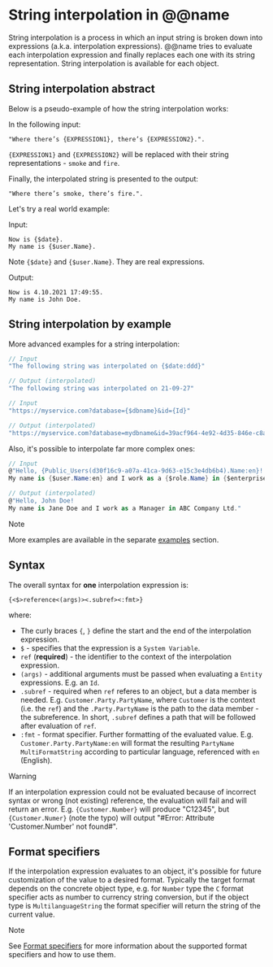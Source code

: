 ﻿# String interpolation in @@name

String interpolation is a process in which an input string is broken down into expressions (a.k.a. interpolation expressions). @@name tries to evaluate each interpolation expression and finally replaces each one with its string representation. String interpolation is available for each object.

## String interpolation abstract

Below is a pseudo-example of how the string interpolation works:

In the following input:
```
"Where there’s {EXPRESSION1}, there’s {EXPRESSION2}.".
```

`{EXPRESSION1}` and `{EXPRESSION2}` will be replaced with their string representations - `smoke` and `fire`.


Finally, the interpolated string is presented to the output:
```
"Where there’s smoke, there’s fire.".
```

Let's try a real world example:

Input:
```
Now is {$date}.
My name is {$user.Name}.
```

Note `{$date}` and `{$user.Name}`. They are real expressions.

Output: 
```
Now is 4.10.2021 17:49:55.
My name is John Doe.
```

## String interpolation by example

More advanced examples for a string interpolation:
```cs
// Input
"The following string was interpolated on {$date:ddd}"

// Output (interpolated)
"The following string was interpolated on 21-09-27"
```

```cs
// Input
"https://myservice.com?database={$dbname}&id={Id}"

// Output (interpolated)
"https://myservice.com?database=mydbname&id=39acf964-4e92-4d35-846e-c8a38efff02d"
```

Also, it's possible to interpolate far more complex ones:
```cs
// Input
@"Hello, {Public_Users(d30f16c9-a07a-41ca-9d63-e15c3e4db6b4).Name:en}!
My name is {$user.Name:en} and I work as a {$role.Name} in {$enterprisecompany.Company.Name:en}."

// Output (interpolated)
@"Hello, John Doe!
My name is Jane Doe and I work as a Manager in ABC Company Ltd."
```

> [!NOTE]
> More examples are available in the separate [examples](examples/index.md) section.

## Syntax
The overall syntax for **one** interpolation expression is:

`{<$>reference<(args)><.subref><:fmt>}`

where:
* The curly braces `{`, `}` define the start and the end of the interpolation expression.
* `$` - specifies that the expression is a `System Variable`.
* `ref` (**required**) - the identifier to the context of the interpolation expression.
* `(args)` - additional arguments must be passed when evaluating a `Entity` expressions. E.g. an `Id`.
* `.subref` - required when `ref` referes to an object, but a data member is needed. E.g. `Customer.Party.PartyName`, where `Customer` is the context (i.e. the `ref`) and the `.Party.PartyName` is the path to the data member - the subreference. In short, `.subref` defines a path that will be followed after evaluation of `ref`.
* `:fmt` - format specifier. Further formatting of the evaluated value. E.g. `Customer.Party.PartyName:en` will format the resulting `PartyName` `MultiFormatString` according to particular language, referenced with `en` (English).

> [!WARNING]
> If an interpolation expression could not be evaluated because of incorrect syntax or wrong (not existing) reference, the evaluation will fail and will return an error. E.g. `{Customer.Number}` will produce "C12345", but `{Customer.Numer}` (note the typo) will output "#Error: Attribute 'Customer.Number' not found#".

## Format specifiers
If the interpolation expression evaluates to an object, it's possible for future customization of the value to a desired format. Typically the target format depends on the concrete object type, e.g. for `Number` type the `C` format specifier acts as number to currency string conversion, but if the object type is `MultilanguageString` the format specifier will return the string of the current value.

> [!NOTE]
> See [Format specifiers](format-specifiers.md) for more information about the supported format specifiers and how to use them.

